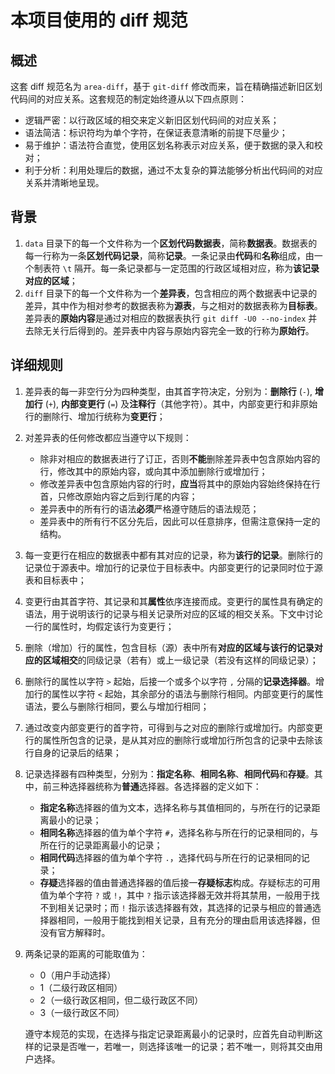# 本项目使用的 diff 规范

## 概述

这套 diff 规范名为 `area-diff`，基于 `git-diff` 修改而来，旨在精确描述新旧区划代码间的对应关系。这套规范的制定始终遵从以下四点原则：

- 逻辑严密：以行政区域的相交来定义新旧区划代码间的对应关系；
- 语法简洁：标识符均为单个字符，在保证表意清晰的前提下尽量少；
- 易于维护：语法符合直觉，使用区划名称表示对应关系，便于数据的录入和校对；
- 利于分析：利用处理后的数据，通过不太复杂的算法能够分析出代码间的对应关系并清晰地呈现。

## 背景

1. `data` 目录下的每一个文件称为一个**区划代码数据表**，简称**数据表**。数据表的每一行称为一条**区划代码记录**，简称**记录**。一条记录由**代码**和**名称**组成，由一个制表符 `\t` 隔开。每一条记录都与一定范围的行政区域相对应，称为**该记录对应的区域**；
1. `diff` 目录下的每一个文件称为一个**差异表**，包含相应的两个数据表中记录的差异，其中作为相对参考的数据表称为**源表**，与之相对的数据表称为**目标表**。差异表的**原始内容**是通过对相应的数据表执行 `git diff -U0 --no-index` 并去除无关行后得到的。差异表中内容与原始内容完全一致的行称为**原始行**。

## 详细规则

1. 差异表的每一非空行分为四种类型，由其首字符决定，分别为：**删除行** (`-`), **增加行** (`+`), **内部变更行** (`=`) 及**注释行**（其他字符）。其中，内部变更行和非原始行的删除行、增加行统称为**变更行**；
1. 对差异表的任何修改都应当遵守以下规则：
    - 除非对相应的数据表进行了订正，否则**不能**删除差异表中包含原始内容的行，修改其中的原始内容，或向其中添加删除行或增加行；
    - 修改差异表中包含原始内容的行时，**应当**将其中的原始内容始终保持在行首，只修改原始内容之后到行尾的内容；
    - 差异表中的所有行的语法**必须**严格遵守随后的语法规范；
    - 差异表中的所有行不区分先后，因此可以任意排序，但需注意保持一定的结构。
1. 每一变更行在相应的数据表中都有其对应的记录，称为**该行的记录**。删除行的记录位于源表中。增加行的记录位于目标表中。内部变更行的记录同时位于源表和目标表中；
1. 变更行由其首字符、其记录和其**属性**依序连接而成。变更行的属性具有确定的语法，用于说明该行的记录与相关记录所对应的区域的相交关系。下文中讨论一行的属性时，均假定该行为变更行；
1. 删除（增加）行的属性，包含目标（源）表中所有**对应的区域与该行的记录对应的区域相交**的同级记录（若有）或上一级记录（若没有这样的同级记录）；
1. 删除行的属性以字符 `>` 起始，后接一个或多个以字符 `,` 分隔的**记录选择器**。增加行的属性以字符 `<` 起始，其余部分的语法与删除行相同。内部变更行的属性语法，要么与删除行相同，要么与增加行相同；
1. 通过改变内部变更行的首字符，可得到与之对应的删除行或增加行。内部变更行的属性所包含的记录，是从其对应的删除行或增加行所包含的记录中去除该行自身的记录后的结果；
1. 记录选择器有四种类型，分别为：**指定名称**、**相同名称**、**相同代码**和**存疑**。其中，前三种选择器统称为**普通**选择器。各选择器的定义如下：
    - **指定名称**选择器的值为文本，选择名称与其值相同的，与所在行的记录距离最小的记录；
    - **相同名称**选择器的值为单个字符 `#`，选择名称与所在行的记录相同的，与所在行的记录距离最小的记录；
    - **相同代码**选择器的值为单个字符 `.`，选择代码与所在行的记录相同的记录；
    - **存疑**选择器的值由普通选择器的值后接一**存疑标志**构成。存疑标志的可用值为单个字符 `?` 或 `!`，其中 `?` 指示该选择器无效并将其禁用，一般用于找不到相关记录时；而 `!` 指示该选择器有效，其选择的记录与相应的普通选择器相同，一般用于能找到相关记录，且有充分的理由启用该选择器，但没有官方解释时。
1. 两条记录的距离的可能取值为：
    - 0（用户手动选择）
    - 1（二级行政区相同）
    - 2（一级行政区相同，但二级行政区不同）
    - 3（一级行政区不同）

    遵守本规范的实现，在选择与指定记录距离最小的记录时，应首先自动判断这样的记录是否唯一，若唯一，则选择该唯一的记录；若不唯一，则将其交由用户选择。
